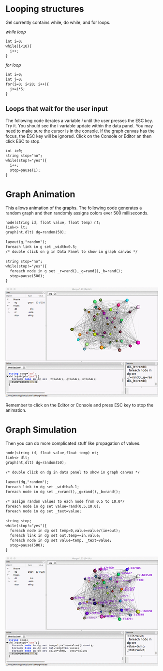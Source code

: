 # Looping structures

Gel currently contains while, do while, and for loops.

*while loop*
```
int i=0;
while(i<10){
  i++;
}
```

*for loop*
```
int i=0;
int j=0;
for(i=0; i<20; i++){
  j+=i*5;
}
```
## Loops that wait for the user input

The following code iterates a variable *i* until the user presses the ESC key. Try it. You should see the i variable update within the data panel. You may need to make sure the cursor is in the console. If the graph canvas has the focus, the ESC key will be ignored. Click on the Console or Editor an then click ESC to stop. 

```
int i=0;
string stop="no";
while(stop!="yes"){
  i++;
  stop=pause(1);
}
```

# Graph Animation

This allows animation of the graphs. The following code generates a random graph and then randomly assigns colors ever 500 milliseconds.

```
node(string id, float value, float temp) nt;
link<> lt;
graph(nt,dlt) dg=random(50);

layout(g,"random");
foreach link in g set _width=0.5;
/* double click on g in Data Panel to show in graph canvas */

string stop="no";
while(stop!="yes"){
  foreach node in g set _r=rand(),_g=rand(),_b=rand();
  stop=pause(500);
}
```

![](imgs/ranloop.gif)

Remember to click on the Editor or Console and press ESC key to stop the animation. 

# Graph Simulation
Then you can do more complicated stuff like propagation of values.

```
node(string id, float value,float temp) nt;
link<> dlt;
graph(nt,dlt) dg=random(50);

/* double click on dg in data panel to show in graph canvas */

layout(dg,"random");
foreach link in dg set _width=0.1;
foreach node in dg set _r=rand(),_g=rand(),_b=rand();

/* assign random values to each node from 0.5 to 10.0*/
foreach node in dg set value=rand(0.5,10.0);
foreach node in dg set _text=value;

string stop;
while(stop!="yes"){
  foreach node in dg set temp=0,value=value/(in+out);
  foreach link in dg set out.temp+=in.value;
  foreach node in dg set value=temp, _text=value;
  stop=pause(500);
}
```

![](imgs/proploop.gif)
